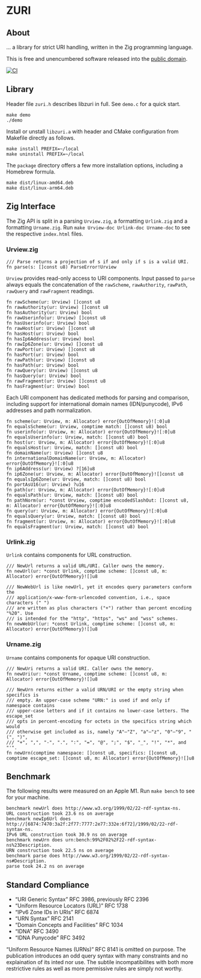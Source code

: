 # ZURI

## About

… a library for strict URI handling, written in the Zig programming language.

This is free and unencumbered software released into the
[public domain](https://creativecommons.org/publicdomain/zero/1.0).

[![CI](https://github.com/pascaldekloe/zuri/actions/workflows/ci.yml/badge.svg)](https://github.com/pascaldekloe/zuri/actions/workflows/ci.yml)


## Library

Header file `zuri.h` describes libzuri in full. See `demo.c` for a quick start.

	make demo
	./demo

Install or unstall `libzuri.a` with header and CMake configuration from Makefile
directly as follows.

    make install PREFIX=~/local
	make uninstall PREFIX=~/local

The `package` directory offers a few more installation options, including a
Homebrew formula.

	make dist/linux-amd64.deb
	make dist/linux-arm64.deb


## Zig Interface

The Zig API is split in a parsing `Urview.zig`, a formatting `Urlink.zig` and a
formatting `Urname.zig`. Run `make Urview-doc Urlink-doc Urname-doc` to see the
respective `index.html` files.


### Urview.zig

```zig
/// Parse returns a projection of s if and only if s is a valid URI.
fn parse(s: []const u8) ParseError!Urview
```

`Urview` provides read-only access to URI components. Input passed to `parse`
always equals the concatenation of the `rawScheme`, `rawAuthority`, `rawPath`,
`rawQuery` and `rawFragment` readings.

```zig
fn rawScheme(ur: Urview) []const u8
fn rawAuthority(ur: Urview) []const u8
fn hasAuthority(ur: Urview) bool
fn rawUserinfo(ur: Urview) []const u8
fn hasUserinfo(ur: Urview) bool
fn rawHost(ur: Urview) []const u8
fn hasHost(ur: Urview) bool
fn hasIp6Address(ur: Urview) bool
fn rawIp6Zone(ur: Urview) []const u8
fn rawPort(ur: Urview) []const u8
fn hasPort(ur: Urview) bool
fn rawPath(ur: Urview) []const u8
fn hasPath(ur: Urview) bool
fn rawQuery(ur: Urview) []const u8
fn hasQuery(ur: Urview) bool
fn rawFragment(ur: Urview) []const u8
fn hasFragment(ur: Urview) bool
```

Each URI component has dedicated methods for parsing and comparison, including
support for international domain names (IDN/punycode), IPv6 addresses and path
normalization.


```zig
fn scheme(ur: Urview, m: Allocator) error{OutOfMemory}![:0]u8
fn equalsScheme(ur: Urview, comptime match: []const u8) bool
fn userinfo(ur: Urview, m: Allocator) error{OutOfMemory}![:0]u8
fn equalsUserinfo(ur: Urview, match: []const u8) bool
fn host(ur: Urview, m: Allocator) error{OutOfMemory}![:0]u8
fn equalsHost(ur: Urview, match: []const u8) bool
fn domainName(ur: Urview) []const u8
fn internationalDomainName(ur: Urview, m: Allocator) error{OutOfMemory}![:0]u8
fn ip6Address(ur: Urview) ?[16]u8
fn ip6Zone(ur: Urview, m: Allocator) error{OutOfMemory}![]const u8
fn equalsIp6Zone(ur: Urview, match: []const u8) bool
fn portAsU16(ur: Urview) ?u16
fn path(ur: Urview, m: Allocator) error{OutOfMemory}![:0]u8
fn equalsPath(ur: Urview, match: []const u8) bool
fn pathNorm(ur: *const Urview, comptime encodedSlashOut: []const u8, m: Allocator) error{OutOfMemory}![:0]u8
fn query(ur: Urview, m: Allocator) error{OutOfMemory}![:0]u8
fn equalsQuery(ur: Urview, match: []const u8) bool
fn fragment(ur: Urview, m: Allocator) error{OutOfMemory}![:0]u8
fn equalsFragment(ur: Urview, match: []const u8) bool
```


### Urlink.zig

`Urlink` contains components for URL construction.

```zig
/// NewUrl returns a valid URL/URI. Caller owns the memory.
fn newUrl(ur: *const Urlink, comptime scheme: []const u8, m: Allocator) error{OutOfMemory}![]u8

/// NewWebUrl is like newUrl, yet it encodes query parameters conform the
/// application/x-www-form-urlencoded convention, i.e., space characters (" ")
/// are written as plus characters ("+") rather than percent encoding "%20". Use
/// is intended for the "http", "https", "ws" and "wss" schemes.
fn newWebUrl(ur: *const Urlink, comptime scheme: []const u8, m: Allocator) error{OutOfMemory}![]u8
```


### Urname.zig

`Urname` contains components for opaque URI construction.

```zig
/// NewUri returns a valid URI. Caller owns the memory.
fn newUri(ur: *const Urname, comptime scheme: []const u8, m: Allocator) error{OutOfMemory}![]u8
```

```zig
/// NewUrn returns either a valid URN/URI or the empty string when specifics is
/// empty. An upper-case scheme "URN:" is used if and only if namespace contains
/// upper-case letters and if it contains no lower-case letters. The escape_set
/// opts in percent-encoding for octets in the specifics string which would
/// otherwise get included as is, namely "A"–"Z", "a"–"z", "0"–"9", "(", ")",
/// "+", ",", "-", ".", ":", "=", "@", ";", "$", "_", "!", "*", and "'".
fn newUrn(comptime namespace: []const u8, specifics: []const u8, comptime escape_set: []const u8, m: Allocator) error{OutOfMemory}![]u8
```


## Benchmark

The following results were measured on an Apple M1. Run `make bench` to see for
your machine.

```
benchmark newUrl does http://www.w3.org/1999/02/22-rdf-syntax-ns.
URL construction took 23.6 ns on average
benchmark newIp6Url does http://[6874:7470:3a2f:2f77:7777:2e77:332e:6f72]/1999/02/22-rdf-syntax-ns.
IPv6 URL construction took 30.9 ns on average
benchmark newUrn does urn:bench:99%2F02%2F22-rdf-syntax-ns%23Description.
URN construction took 22.5 ns on average
benchmark parse does http://www.w3.org/1999/02/22-rdf-syntax-ns#Description.
parse took 24.2 ns on average
```


## Standard Compliance

 * “URI Generic Syntax” RFC 3986, previously RFC 2396
 * “Uniform Resource Locators (URL)” RFC 1738
 * “IPv6 Zone IDs in URIs” RFC 6874
 * “URN Syntax” RFC 2141
 * “Domain Concepts and Facilities” RFC 1034
 * “IDNA” RFC 3490
 * “IDNA Punycode” RFC 3492

“Uniform Resource Names (URNs)” RFC 8141 is omitted on purpose. The publication
introduces an odd query syntax with many constraints and no explaination of its
inted nor use. The subtile incompatibilites with both more restrictive rules as
well as more permissive rules are simply not worthy.
